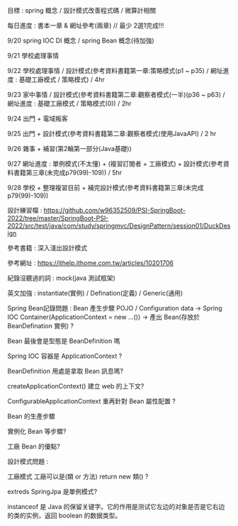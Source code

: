 目標 : spring 概念 / 設計模式改善程式碼 / 微算計相關

每日進度 : 書本一章 & 網址參考(兩章) // 最少 2選1完成!!! 


9/20 spring IOC DI 概念 / spring Bean 概念(待加強)

9/21 學校處理事情

9/22 學校處理事情 / 設計模式(參考資料書籍第一章:策略模式(p1 ~ p35)  / 網址進度 : 基礎工廠模式 / 策略模式)           / 4hr

9/23 家中事情    / 設計模式(參考資料書籍第二章:觀察者模式(一半)(p36 ~ p63) / 網址進度 : 基礎工廠模式 / 策略模式(0)) / 2hr

9/24 出門 + 電域叛客

9/25 出門 + 設計模式(參考資料書籍第二章:觀察者模式(使用JavaAPI) / 2 hr

9/26 雜事 + 補習(第2輪第一部分(Java基礎))

9/27 網址進度 : 單例模式(不太懂) + (複習訂閱者 + 工廠模式) + 設計模式(參考資料書籍第三章(未完成p79(99)-109)) / 5hr 

9/28 學校 + 整理複習目前 + 補完設計模式(參考資料書籍第三章(未完成p79(99)-109)) 


設計練習檔 : https://github.com/w96352509/PSI-SpringBoot-2022/tree/master/SpringBoot-PSI-2022/src/test/java/com/study/springmvc/DesignPattern/session01/DuckDesign

參考書籍 : 深入淺出設計模式 

參考網址 : https://ithelp.ithome.com.tw/articles/10201706

紀錄沒聽過的詞 : mock(java 測試框架)

英文加強 : instantiate(實例) / Defination(定義) / Generic(通用)

Spring Bean記錄問題 : Bean 產生步驟 POJO / Configuration data -> Spring IOC Container(ApplicationContext = new ...()) -> 產出 Bean(存放於 BeanDefination 實例) ?

Bean 最後會是型態是 BeanDefinition 嗎 

Spring IOC 容器是 ApplicationContext ? 

BeanDefinition 用處是拿取 Bean 訊息嗎?

createApplicationContext() 建立 web 的上下文?

ConfigurableApplicationContext	重再針對 Bean 屬性配置 ?

Bean 的生產步驟 

實例化 Bean 等步驟?

工廠 Bean 的優點?

設計模式問題 :

  工廠模式 工廠可以是(類 or 方法) return new 類() ? 

  extreds SpringJpa 是單例模式?

instanceof 是 Java 的保留关键字。它的作用是测试它左边的对象是否是它右边的类的实例，返回 boolean 的数据类型。
